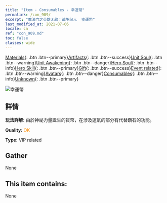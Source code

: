 ```yaml
---
title: "Item - Consumables - 幸運幣"
permalink: /con_909/
excerpt: "魔法门之英雄无敌：战争纪元  幸運幣"
last_modified_at: 2021-07-06
locale: cn
ref: "con_909.md"
toc: false
classes: wide
---
```

 [Materials](/ItemsCN/){: .btn .btn--primary}[Artifacts](/ItemsCN/Artifacts/){: .btn .btn--success}[Unit Soul](/ItemsCN/UnitSoul/){: .btn .btn--warning}[Unit Awakening](/ItemsCN/UnitAwakening/){: .btn .btn--danger}[Hero Soul](/ItemsCN/HeroSoul/){: .btn .btn--info}[Hero Skill](/ItemsCN/HeroSkill/){: .btn .btn--primary}[Gift](/ItemsCN/Gift/){: .btn .btn--success}[Event related](/ItemsCN/Events/){: .btn .btn--warning}[Avatars](/ItemsCN/Avatars/){: .btn .btn--danger}[Consumables](/ItemsCN/Consumables/){: .btn .btn--info}[Unknown](/ItemsCN/Unknown/){: .btn .btn--primary}

 ![幸運幣](/images/t/i_40002.png)

## 詳情
 **玩法詳解:** 由於神祕力量誕生的貨幣，在涉及運氣的部分有代替鑽石的功能。

 **Quality:** <span style="color: #FF8C00">OK</span>

 **Type:** VIP related

## Gather

  None

## This item contains:

  None

